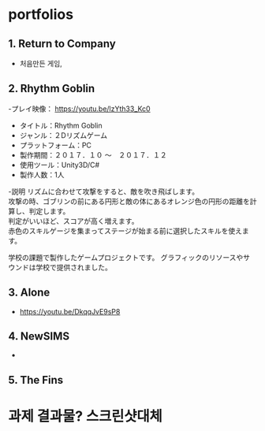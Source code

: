 # portfolios

## 1. Return to Company
 - 처음만든 게임, 

## 2. Rhythm Goblin
 -プレイ映像： https://youtu.be/lzYth33_Kc0
- タイトル：Rhythm Goblin
- ジャンル：２Dリズムゲーム
- プラットフォーム：PC
- 製作期間：２０１７．１０ ～　２０１７．１２
- 使用ツール：Unity3D/C#
- 製作人数：1人

 -説明 
 リズムに合わせて攻撃をすると、敵を吹き飛ばします。</br>
 攻撃の時、ゴブリンの前にある円形と敵の体にあるオレンジ色の円形の距離を計算し、判定します。</br>
 判定がいいほど、スコアが高く増えます。</br>
 赤色のスキルゲージを集まってステージが始まる前に選択したスキルを使えます。</br>


学校の課題で製作したゲームプロジェクトです。
グラフィックのリソースやサウンドは学校で提供されました。


 
## 3. Alone
- https://youtu.be/DkqqJvE9sP8
 
## 4. NewSIMS
- 

## 5. The Fins


# 과제 결과물? 스크린샷대체 

## 
